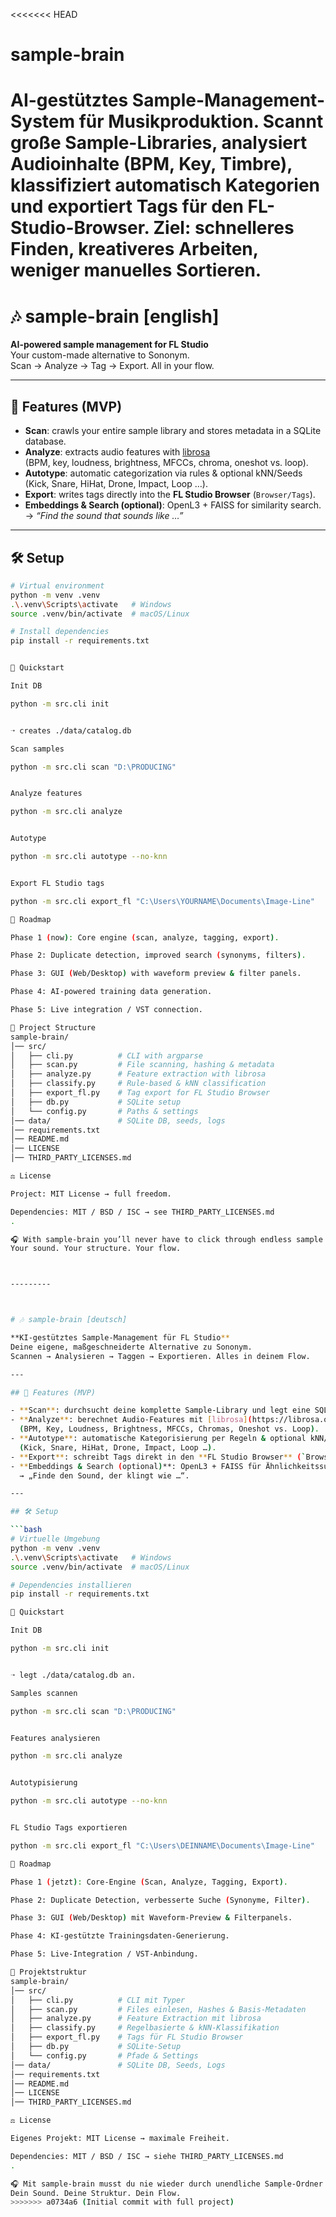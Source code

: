 <<<<<<< HEAD
# sample-brain
AI-gestütztes Sample-Management-System für Musikproduktion. Scannt große Sample-Libraries, analysiert Audioinhalte (BPM, Key, Timbre), klassifiziert automatisch Kategorien und exportiert Tags für den FL-Studio-Browser. Ziel: schnelleres Finden, kreativeres Arbeiten, weniger manuelles Sortieren.
=======
# 🎶 sample-brain [english]

**AI-powered sample management for FL Studio**  
Your custom-made alternative to Sononym.  
Scan → Analyze → Tag → Export. All in your flow.

---

## 🚀 Features (MVP)

- **Scan**: crawls your entire sample library and stores metadata in a SQLite database.  
- **Analyze**: extracts audio features with [librosa](https://librosa.org/)  
  (BPM, key, loudness, brightness, MFCCs, chroma, oneshot vs. loop).  
- **Autotype**: automatic categorization via rules & optional kNN/Seeds  
  (Kick, Snare, HiHat, Drone, Impact, Loop …).  
- **Export**: writes tags directly into the **FL Studio Browser** (`Browser/Tags`).  
- **Embeddings & Search (optional)**: OpenL3 + FAISS for similarity search.  
  → *“Find the sound that sounds like …”*  

---

## 🛠️ Setup

```bash
# Virtual environment
python -m venv .venv
.\.venv\Scripts\activate   # Windows
source .venv/bin/activate  # macOS/Linux

# Install dependencies
pip install -r requirements.txt


🏃 Quickstart

Init DB

python -m src.cli init


➝ creates ./data/catalog.db

Scan samples

python -m src.cli scan "D:\PRODUCING"


Analyze features

python -m src.cli analyze


Autotype

python -m src.cli autotype --no-knn


Export FL Studio tags

python -m src.cli export_fl "C:\Users\YOURNAME\Documents\Image-Line"

🔮 Roadmap

Phase 1 (now): Core engine (scan, analyze, tagging, export).

Phase 2: Duplicate detection, improved search (synonyms, filters).

Phase 3: GUI (Web/Desktop) with waveform preview & filter panels.

Phase 4: AI-powered training data generation.

Phase 5: Live integration / VST connection.

📂 Project Structure
sample-brain/
│── src/
│   ├── cli.py          # CLI with argparse
│   ├── scan.py         # File scanning, hashing & metadata
│   ├── analyze.py      # Feature extraction with librosa
│   ├── classify.py     # Rule-based & kNN classification
│   ├── export_fl.py    # Tag export for FL Studio Browser
│   ├── db.py           # SQLite setup
│   └── config.py       # Paths & settings
│── data/               # SQLite DB, seeds, logs
│── requirements.txt
│── README.md
│── LICENSE
│── THIRD_PARTY_LICENSES.md

⚖️ License

Project: MIT License → full freedom.

Dependencies: MIT / BSD / ISC → see THIRD_PARTY_LICENSES.md
.

🎧 With sample-brain you’ll never have to click through endless sample folders again.
Your sound. Your structure. Your flow.



---------



# 🎶 sample-brain [deutsch]

**KI-gestütztes Sample-Management für FL Studio**  
Deine eigene, maßgeschneiderte Alternative zu Sononym.  
Scannen → Analysieren → Taggen → Exportieren. Alles in deinem Flow.

---

## 🚀 Features (MVP)

- **Scan**: durchsucht deine komplette Sample-Library und legt eine SQLite-DB an.
- **Analyze**: berechnet Audio-Features mit [librosa](https://librosa.org/)  
  (BPM, Key, Loudness, Brightness, MFCCs, Chromas, Oneshot vs. Loop).
- **Autotype**: automatische Kategorisierung per Regeln & optional kNN/Seeds  
  (Kick, Snare, HiHat, Drone, Impact, Loop …).
- **Export**: schreibt Tags direkt in den **FL Studio Browser** (`Browser/Tags`).
- **Embeddings & Search (optional)**: OpenL3 + FAISS für Ähnlichkeitssuche.  
  → „Finde den Sound, der klingt wie …“.

---

## 🛠️ Setup

```bash
# Virtuelle Umgebung
python -m venv .venv
.\.venv\Scripts\activate   # Windows
source .venv/bin/activate  # macOS/Linux

# Dependencies installieren
pip install -r requirements.txt

🏃 Quickstart

Init DB

python -m src.cli init


➝ legt ./data/catalog.db an.

Samples scannen

python -m src.cli scan "D:\PRODUCING"


Features analysieren

python -m src.cli analyze


Autotypisierung

python -m src.cli autotype --no-knn


FL Studio Tags exportieren

python -m src.cli export_fl "C:\Users\DEINNAME\Documents\Image-Line"

🔮 Roadmap

Phase 1 (jetzt): Core-Engine (Scan, Analyze, Tagging, Export).

Phase 2: Duplicate Detection, verbesserte Suche (Synonyme, Filter).

Phase 3: GUI (Web/Desktop) mit Waveform-Preview & Filterpanels.

Phase 4: KI-gestützte Trainingsdaten-Generierung.

Phase 5: Live-Integration / VST-Anbindung.

📂 Projektstruktur
sample-brain/
│── src/
│   ├── cli.py          # CLI mit Typer
│   ├── scan.py         # Files einlesen, Hashes & Basis-Metadaten
│   ├── analyze.py      # Feature Extraction mit librosa
│   ├── classify.py     # Regelbasierte & kNN-Klassifikation
│   ├── export_fl.py    # Tags für FL Studio Browser
│   ├── db.py           # SQLite-Setup
│   └── config.py       # Pfade & Settings
│── data/               # SQLite DB, Seeds, Logs
│── requirements.txt
│── README.md
│── LICENSE
│── THIRD_PARTY_LICENSES.md

⚖️ License

Eigenes Projekt: MIT License → maximale Freiheit.

Dependencies: MIT / BSD / ISC → siehe THIRD_PARTY_LICENSES.md
.

🎧 Mit sample-brain musst du nie wieder durch unendliche Sample-Ordner klicken.
Dein Sound. Deine Struktur. Dein Flow.
>>>>>>> a0734a6 (Initial commit with full project)
